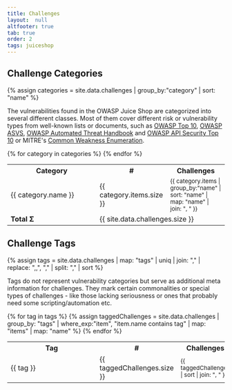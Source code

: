 ```yaml
---
title: Challenges
layout:  null
altfooter: true
tab: true
order: 2
tags: juiceshop
---
```


## Challenge Categories

{% assign categories = site.data.challenges | group_by:"category" | sort: "name" %}

The vulnerabilities found in the OWASP Juice Shop are categorized into
several different classes. Most of them cover different risk or
vulnerability types from well-known lists or documents, such as
[OWASP Top 10](https://owasp.org/www-project-top-ten/),
[OWASP ASVS](https://owasp.org/www-project-application-security-verification-standard/),
[OWASP Automated Threat Handbook](https://owasp.org/www-project-automated-threats-to-web-applications/)
and
[OWASP API Security Top 10](https://owasp.org/www-project-api-security/)
or MITRE's
[Common Weakness Enumeration](https://cwe.mitre.org/).

<table>
  <tr>
    <th>Category</th>
    <th>#</th>
    <th>Challenges</th>
  </tr>
  {% for category in categories %}
  <tr>
    <td style="min-width: 190px">{{ category.name }}</td>
    <td style="min-width: 60px">{{ category.items.size }}</td>
    <td><small>{{ category.items | group_by:"name" | sort: "name" | map: "name" | join: ", " }}</small></td>
  </tr>
  {% endfor %}
  <tr>
    <td><strong>Total Σ</strong></td>
    <td colspan="2">{{ site.data.challenges.size }}</td>
  </tr>
</table>

## Challenge Tags

{% assign tags = site.data.challenges | map: "tags" | uniq | join: "," | replace: ",,", "," | split: "," | sort  %}

Tags do not represent vulnerability categories but serve as additional
meta information for challenges. They mark certain commonalities or
special types of challenges - like those lacking seriousness or ones
that probably need some scripting/automation etc.

<table>
  <tr>
    <th>Tag</th>
    <th>#</th>
    <th>Challenges</th>
  </tr>
  {% for tag in tags %}
  {% assign taggedChallenges = site.data.challenges | group_by: "tags" | where_exp:"item", "item.name contains tag" | map: "items" | map: "name" %}
  <tr>
    <td style="min-width: 190px">{{ tag }}</td>
    <td style="min-width: 60px">
      {{ taggedChallenges.size }}
    </td>
    <td><small>
      {{ taggedChallenges | sort | join: ", " }}
    </small></td>
  </tr>
  {% endfor %}
</table>

